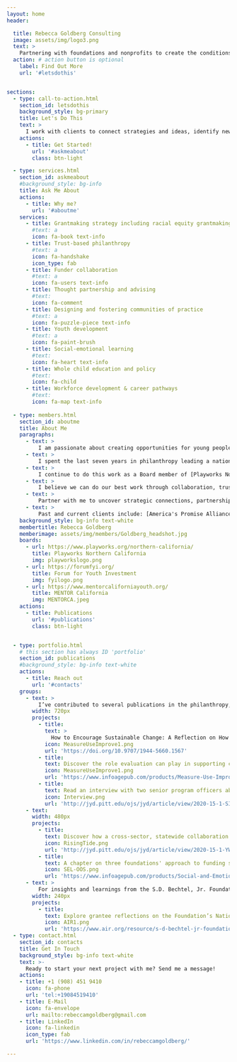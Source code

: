 ```yaml
---
layout: home
header:

  title: Rebecca Goldberg Consulting
  image: assets/img/logo3.png
  text: >
    Partnering with foundations and nonprofits to create the conditions and equitable learning environments young people need to thrive.
  action: # action button is optional
    label: Find Out More
    url: '#letsdothis'


sections:
  - type: call-to-action.html
    section_id: letsdothis
    background_style: bg-primary
    title: Let's Do This
    text: >
      I work with clients to connect strategies and ideas, identify new opportunities, develop high impact partnerships, and advise on grantmaking and grantseeking approaches.
    actions:
      - title: Get Started!
        url: '#askmeabout'
        class: btn-light

  - type: services.html
    section_id: askmeabout
    #background_style: bg-info
    title: Ask Me About
    actions:
      - title: Why me?
        url: '#aboutme'
    services:
      - title: Grantmaking strategy including racial equity grantmaking
        #text: a
        icon: fa-book text-info
      - title: Trust-based philanthropy
        #text: a
        icon: fa-handshake
        icon_type: fab
      - title: Funder collaboration
        #text: a
        icon: fa-users text-info
      - title: Thought partnership and advising
        #text: 
        icon: fa-comment
      - title: Designing and fostering communities of practice
        #text: a
        icon: fa-puzzle-piece text-info
      - title: Youth development
        #text: a
        icon: fa-paint-brush
      - title: Social-emotional learning
        #text: 
        icon: fa-heart text-info
      - title: Whole child education and policy
        #text: 
        icon: fa-child
      - title: Workforce development & career pathways
        #text: 
        icon: fa-map text-info
 
  - type: members.html
    section_id: aboutme
    title: About Me
    paragraphs:
      - text: >
          I am passionate about creating opportunities for young people to lead and thrive. To do this, we must dismantle barriers to their success including addressing structural inequities that exist in our educational and nonprofit sectors. 
      - text: >
          I spent the last seven years in philanthropy leading a national youth development strategy as part of the [S.D. Bechtel, Jr. Foundation's](http://sdbjrfoundation.org/) spend-down. Through that work, the importance of building  organizational capacity, making data-informed decisions, and addressing organizational and field-wide inequities became clear, especially in helping organizations navigate uncertainties. Before that, I led nonprofit initiatives focused on creating equitable learning environments for young people through youth development and career pathway programs.
      - text: >
          I continue to do this work as a Board member of [Playworks Northern California](https://www.playworks.org/northern-california/), [Forum for Youth Investment](https://forumfyi.org/), and [MENTOR California](https://www.mentorcaliforniayouth.org/). 
      - text: >
          I believe we can do our best work through collaboration, trust, and strong relationships. This is true whether working directly with young people, with schools and nonprofits, or with philanthropy. 
      - text: >
          Partner with me to uncover strategic connections, partnerships, and opportunities for impact in your work.
      - text: >
          Past and current clients include: [America's Promise Alliance](https://www.americaspromise.org/), [American Institutes for Research](https://www.air.org/), [Forum for Youth Investment](https://forumfyi.org/), [Grantmakers for Education](https://www.edfunders.org/), [National Afterschool Association](https://naaweb.org/), [Project Evident](https://www.projectevident.org/), [United Way of Fresno & Madera Counties](https://www.unitedway.org/local/united-states/california/united-way-fresno-and-madera-counties), [Wallace Foundation](https://www.wallacefoundation.org/), and [Wyman Center](https://wymancenter.org/).         
    background_style: bg-info text-white
    membertitle: Rebecca Goldberg
    memberimage: assets/img/members/Goldberg_headshot.jpg
    boards:
      - url: https://www.playworks.org/northern-california/
        title: Playworks Northern California
        img: playworkslogo.png
      - url: https://forumfyi.org/
        title: Forum for Youth Investment
        img: fyilogo.png      
      - url: https://www.mentorcaliforniayouth.org/
        title: MENTOR California
        img: MENTORCA.jpeg
    actions:
      - title: Publications
        url: '#publications'
        class: btn-light


  - type: portfolio.html
    # this section has always ID 'portfolio'
    section_id: publications
    #background_style: bg-info text-white
    actions:
      - title: Reach out
        url: '#contacts'
    groups:
      - text: >
          I’ve contributed to several publications in the philanthropy, social-emotional learning, and youth development fields
        width: 720px
        projects:
          - title: 
            text: >
              How to Encourage Sustainable Change: A Reflection on How Philanthropy Can Partner With Grantees to Build Organizational Capacity
            icon: MeasureUseImprove1.png
            url: 'https://doi.org/10.9707/1944-5660.1567'
          - title: 
            text: Discover the role evaluation can play in supporting continuous improvement in out-of-school time programs.
            icon: MeasureUseImprove1.png
            url: 'https://www.infoagepub.com/products/Measure-Use-Improve'
          - title: 
            text: Read an interview with two senior program officers about the importance of supporting the youth development workforce
            icon: Interview.png
            url: 'http://jyd.pitt.edu/ojs/jyd/article/view/2020-15-1-SIA-11'
      - text:
        width: 480px
        projects:
          - title: 
            text: Discover how a cross-sector, statewide collaboration is helping prepare youth-serving staff to promote social and emotional development.
            icon: RisingTide.png
            url: 'http://jyd.pitt.edu/ojs/jyd/article/view/2020-15-1-YWP-09'
          - title: 
            text: A chapter on three foundations' approach to funding social-emotional learning in Social and Emotional Learning in Out-of-School Time by Information Age Publishing.
            icon: SEL-OOS.png
            url: 'https://www.infoagepub.com/products/Social-and-Emotional-Learning-in-Out-Of-School-Time'      
      - text: >
          For insights and learnings from the S.D. Bechtel, Jr. Foundation's National Character Initiative, read this retrospective report from American Institutes for Research. Our grantee partners shared their thoughts on which types of grantaking supports were most impactful including grantee convenings and communities of practice.
        width: 240px
        projects:
          - title:
            text: Explore grantee reflections on the Foundation’s National Character Initiative.
            icon: AIR1.png
            url: 'https://www.air.org/resource/s-d-bechtel-jr-foundation-national-character-initiative-retrospective'
  - type: contact.html
    section_id: contacts 
    title: Get In Touch
    background_style: bg-info text-white
    text: >-
      Ready to start your next project with me? Send me a message!
    actions:
    - title: +1 (908) 451 9410
      icon: fa-phone
      url: 'tel:+19084519410'
    - title: E-Mail
      icon: fa-envelope
      url: mailto:rebeccamgoldberg@gmail.com
    - title: LinkedIn
      icon: fa-linkedin
      icon_type: fab
      url: 'https://www.linkedin.com/in/rebeccamgoldberg/'

---
```

